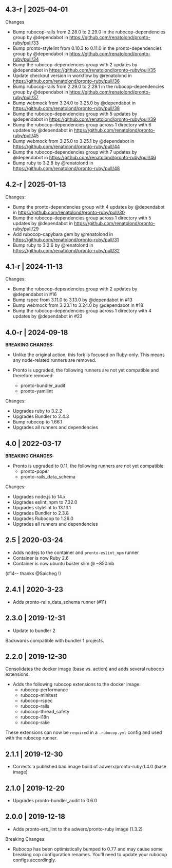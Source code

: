 4.3-r | 2025-04-01
---
Changes
* Bump rubocop-rails from 2.28.0 to 2.29.0 in the rubocop-dependencies group by @dependabot in https://github.com/renatolond/pronto-ruby/pull/33
* Bump pronto-stylelint from 0.10.3 to 0.11.0 in the pronto-dependencies group by @dependabot in https://github.com/renatolond/pronto-ruby/pull/34
* Bump the rubocop-dependencies group with 2 updates by @dependabot in https://github.com/renatolond/pronto-ruby/pull/35
* Update checkout version in workflow by @renatolond in https://github.com/renatolond/pronto-ruby/pull/36
* Bump rubocop-rails from 2.29.0 to 2.29.1 in the rubocop-dependencies group by @dependabot in https://github.com/renatolond/pronto-ruby/pull/37
* Bump webmock from 3.24.0 to 3.25.0 by @dependabot in https://github.com/renatolond/pronto-ruby/pull/38
* Bump the rubocop-dependencies group with 5 updates by @dependabot in https://github.com/renatolond/pronto-ruby/pull/39
* Bump the rubocop-dependencies group across 1 directory with 6 updates by @dependabot in https://github.com/renatolond/pronto-ruby/pull/45
* Bump webmock from 3.25.0 to 3.25.1 by @dependabot in https://github.com/renatolond/pronto-ruby/pull/44
* Bump the rubocop-dependencies group with 7 updates by @dependabot in https://github.com/renatolond/pronto-ruby/pull/46
* Bump ruby to 3.2.8 by @renatolond in https://github.com/renatolond/pronto-ruby/pull/48

4.2-r | 2025-01-13
---
Changes:
* Bump the pronto-dependencies group with 4 updates by @dependabot in https://github.com/renatolond/pronto-ruby/pull/30
* Bump the rubocop-dependencies group across 1 directory with 5 updates by @dependabot in https://github.com/renatolond/pronto-ruby/pull/29
* Add rubocop-capybara gem by @renatolond in https://github.com/renatolond/pronto-ruby/pull/31
* Bump ruby to 3.2.6 by @renatolond in https://github.com/renatolond/pronto-ruby/pull/32

4.1-r | 2024-11-13
---
Changes:
* Bump the rubocop-dependencies group with 2 updates by @dependabot in #16
* Bump rspec from 3.11.0 to 3.13.0 by @dependabot in #13
* Bump webmock from 3.23.1 to 3.24.0 by @dependabot in #18
* Bump the rubocop-dependencies group across 1 directory with 4 updates by @dependabot in #23

4.0-r | 2024-09-18
---
**BREAKING CHANGES:**

 * Unlike the original action, this fork is focused on Ruby-only. This means any node-related runners are removed.

 * Pronto is upgraded, the following runners are not yet compatible and therefore removed:
   - pronto-bundler_audit
   - pronto-yamllint

Changes:
 * Upgrades ruby to 3.2.2
 * Upgrades Bundler to 2.4.3
 * Bump rubocop to 1.66.1
 * Upgrades all runners and dependencies

4.0 | 2022-03-17
---

**BREAKING CHANGES:**

 * Pronto is upgraded to 0.11, the following runners are not yet compatible:
   - pronto-poper
   - pronto-rails_data_schema

Changes:

 * Upgrades node.js to 14.x
 * Upgrades eslint_npm to 7.32.0
 * Upgrades stylelint to 13.13.1
 * Upgrades Bundler to 2.3.8
 * Upgrades Rubocop to 1.26.0
 * Upgrades all runners and dependencies

2.5 | 2020-03-24
---

 * Adds nodejs to the container and `pronto-eslint_npm` runner
 * Container is now Ruby 2.6
 * Container is now ubuntu buster slim @ ~850mb

(#14-- thanks @Saicheg !)

2.4.1 | 2020-3-23
---

 * Adds pronto-rails_data_schema runner (#11)

2.3.0 | 2019-12-31
---

 * Update to bundler 2

 Backwards compatible with bundler 1 projects.

2.2.0 | 2019-12-30
---

Consolidates the docker image (base vs. action) and adds several rubocop extensions.

 * Adds the following rubocop extensions to the docker image:
   * rubocop-performance
   * rubocop-minitest
   * rubocop-rspec
   * rubocop-rails
   * rubocop-thread_safety
   * rubocop-i18n
   * rubocop-rake

These extensions can now be `require`d in a `.rubocop.yml` config and used with the rubocop runner.

2.1.1 | 2019-12-30
---

 * Corrects a published bad image build of adwerx/pronto-ruby:1.4.0 (base image)

2.1.0 | 2019-12-20
---

 * Upgrades pronto-bundler_audit to 0.6.0

2.0.0 | 2019-12-18
---

 * Adds pronto-erb_lint to the adwerx/pronto-ruby image (1.3.2)

Breaking Changes:

- Rubocop has been optimistically bumped to 0.77 and may cause some breaking cop configuration renames. You'll need to update your rubocop configs accordingly.

